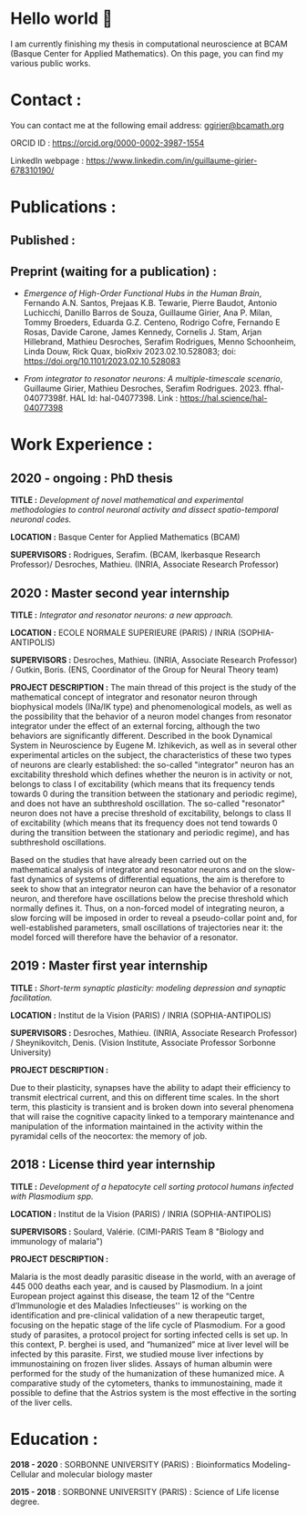 # Hello world 👋

I am currently finishing my thesis in computational neuroscience at BCAM (Basque Center for Applied Mathematics). 
On this page, you can find my various public works.

# Contact :

You can contact me at the following email address: ggirier@bcamath.org

ORCID ID : https://orcid.org/0000-0002-3987-1554

LinkedIn webpage : https://www.linkedin.com/in/guillaume-girier-678310190/


# Publications :

## Published : 

## Preprint (waiting for a publication) : 

- _Emergence of High-Order Functional Hubs in the Human Brain_, Fernando A.N. Santos, Prejaas K.B. Tewarie, Pierre Baudot, Antonio Luchicchi, Danillo Barros de Souza, Guillaume Girier, Ana P. Milan, Tommy Broeders, Eduarda G.Z. Centeno, Rodrigo Cofre, Fernando E Rosas, Davide Carone, James Kennedy, Cornelis J. Stam, Arjan Hillebrand, Mathieu Desroches, Serafim Rodrigues, Menno Schoonheim, Linda Douw, Rick Quax, bioRxiv 2023.02.10.528083; doi: https://doi.org/10.1101/2023.02.10.528083

- _From integrator to resonator neurons: A multiple-timescale scenario_, Guillaume Girier, Mathieu Desroches, Serafim Rodrigues. 2023. ffhal-04077398f. HAL Id: hal-04077398. Link : https://hal.science/hal-04077398

# Work Experience :

## 2020 - ongoing : PhD thesis

__TITLE :__ _Development of novel mathematical and experimental methodologies to control neuronal activity and dissect spatio-temporal neuronal codes._

__LOCATION :__ Basque Center for Applied Mathematics (BCAM)

__SUPERVISORS :__ Rodrigues, Serafim. (BCAM, Ikerbasque Research Professor)/
                  Desroches, Mathieu. (INRIA, Associate Research Professor)


## 2020 : Master second year internship

__TITLE :__ _Integrator and resonator neurons: a new approach._

__LOCATION :__ ECOLE NORMALE SUPERIEURE (PARIS) / INRIA (SOPHIA-ANTIPOLIS)

__SUPERVISORS :__ Desroches, Mathieu. (INRIA, Associate Research Professor) /
	          Gutkin, Boris. (ENS, Coordinator of the Group for Neural Theory team)

__PROJECT DESCRIPTION :__ 
The main thread of this project is the study of the mathematical concept of integrator and resonator neuron through biophysical models (INa/IK type) and phenomenological models, as well as the possibility that the behavior of a neuron model changes from resonator integrator under the effect of an external forcing, although the two behaviors are significantly different. Described in the book Dynamical System in Neuroscience by Eugene M. Izhikevich, as well as in several other experimental articles on the subject, the characteristics of these two types of neurons are clearly established: the so-called "integrator" neuron has an excitability threshold which defines whether the neuron is in activity or not, belongs to class I of excitability (which means that its frequency tends towards 0 during the transition between the stationary and periodic regime), and does not have an subthreshold oscillation. The so-called "resonator" neuron does not have a precise threshold of excitability, belongs to class II of excitability (which means that its frequency does not tend towards 0 during the transition between the stationary and periodic regime), and has subthreshold oscillations.

Based on the studies that have already been carried out on the mathematical analysis of integrator and resonator neurons and on the slow-fast dynamics of systems of differential equations, the aim is therefore to seek to show that an integrator neuron can have the behavior of a resonator neuron, and therefore have oscillations below the precise threshold which normally defines it. Thus, on a non-forced model of integrating neuron, a slow forcing will be imposed in order to reveal a pseudo-collar point and, for well-established parameters, small oscillations of trajectories near it: the model forced will therefore have the behavior of a resonator.

## 2019 : Master first year internship

__TITLE :__ _Short-term synaptic plasticity: modeling depression and synaptic facilitation._

__LOCATION :__ Institut de la Vision (PARIS) / INRIA (SOPHIA-ANTIPOLIS)

__SUPERVISORS :__ Desroches, Mathieu. (INRIA, Associate Research Professor) /
	          Sheynikovitch, Denis. (Vision Institute, Associate Professor Sorbonne University)

__PROJECT DESCRIPTION :__ 

Due to their plasticity, synapses have the ability to adapt their efficiency to transmit electrical current, and this on different time scales. In the short term, this plasticity is transient and is broken down into several phenomena that will raise the cognitive capacity linked to a temporary maintenance and manipulation of the information maintained in the activity within the pyramidal cells of the neocortex: the memory of job. 

<!-- a normal html comment -->

## 2018 : License third year internship

__TITLE :__ _Development of a hepatocyte cell sorting protocol humans infected with Plasmodium spp._

__LOCATION :__ Institut de la Vision (PARIS) / INRIA (SOPHIA-ANTIPOLIS)

__SUPERVISORS :__ Soulard, Valérie. (CIMI-PARIS Team 8 "Biology and immunology of malaria")

__PROJECT DESCRIPTION :__ 

Malaria is the most deadly parasitic disease in the world, with an average of 445 000 deaths each year, and is caused by Plasmodium. In a joint European project against this disease, the team 12 of the “Centre d’Immunologie et des Maladies Infectieuses'' is working on the identification and pre-clinical validation of a new therapeutic target, focusing on the hepatic stage of the life cycle of Plasmodium. For a good study of parasites, a protocol project for sorting infected cells is set up. In this context, P. berghei is used, and “humanized” mice at liver level will be infected by this parasite. First, we studied mouse liver infections by immunostaining on frozen liver slides. Assays of human albumin were performed for the study of the humanization of these humanized mice. A comparative study of the cytometers, thanks to immunostaining, made it possible to define that the Astrios system is the most effective in the sorting of the liver cells. 

# Education : 

__2018 - 2020__ : SORBONNE UNIVERSITY (PARIS) : Bioinformatics Modeling-Cellular and molecular biology master

__2015 - 2018__ : SORBONNE UNIVERSITY (PARIS) : Science of Life license degree.
